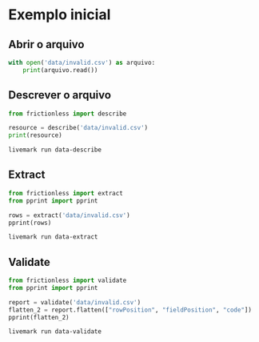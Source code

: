 # Exemplo inicial

## Abrir o arquivo
```python script
with open('data/invalid.csv') as arquivo:
    print(arquivo.read())
```

## Descrever o arquivo
```python task id=data-describe
from frictionless import describe

resource = describe('data/invalid.csv')
print(resource)
```

```bash script
livemark run data-describe
```

## Extract
```python task id=data-extract
from frictionless import extract
from pprint import pprint

rows = extract('data/invalid.csv')
pprint(rows)
```

```bash script
livemark run data-extract
```

## Validate
```python task id=data-validate
from frictionless import validate
from pprint import pprint

report = validate('data/invalid.csv')
flatten_2 = report.flatten(["rowPosition", "fieldPosition", "code"])
pprint(flatten_2)
```

```bash script
livemark run data-validate
```